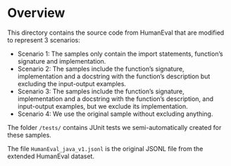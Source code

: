 # Overview

This directory contains the source code from HumanEval that are modified to represent 3 scenarios: 

- Scenario 1: The samples only contain the import statements, function’s signature and implementation.
- Scenario 2: The samples include the function’s signature, implementation and a docstring with the function’s description but excluding the input-output examples. 
- Scenario 3: The samples include the function’s signature, implementation and a docstring with the function’s description, and input-output examples, but we exclude its implementation.
- Scenario 4: We use the original sample without excluding anything.

The folder `/tests/` contains JUnit tests we semi-automatically created for these samples.


The file `HumanEval_java_v1.jsonl` is the original JSONL file from the extended HumanEval dataset.